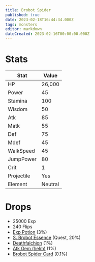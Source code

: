 ```yaml
---
title: Brobot Spider
published: true
date: 2023-02-18T16:44:34.000Z
tags: monsters
editor: markdown
dateCreated: 2023-02-16T00:00:00.000Z
---
```


# Stats
|Stat|Value|
|-|-|
|HP|26,000|
|Power|45|
|Stamina|100|
|Wisdom|50|
|Atk|85|
|Matk|55|
|Def|75|
|Mdef|45|
|WalkSpeed|45|
|JumpPower|80|
|Crit|1|
|Projectile|Yes|
|Element|Neutral|

# Drops
 * 25000 Exp
 * 240 Flips
 * [Exp Potion](/items/exp-potion.md) (3%)
 * [S. Brobot Essence](/items/s-brobot-essence.md) (Quest, 20%)
 * [Deathfalchion](/items/deathfalchion.md) (1%)
 * [Atk Gem (helm)](/items/atk-gem-helm.md) (1%)
 * [Brobot Spider Card](/items/brobot-spider-card.md) (0.1%)
